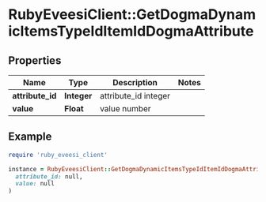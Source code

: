 # RubyEveesiClient::GetDogmaDynamicItemsTypeIdItemIdDogmaAttribute

## Properties

| Name | Type | Description | Notes |
| ---- | ---- | ----------- | ----- |
| **attribute_id** | **Integer** | attribute_id integer |  |
| **value** | **Float** | value number |  |

## Example

```ruby
require 'ruby_eveesi_client'

instance = RubyEveesiClient::GetDogmaDynamicItemsTypeIdItemIdDogmaAttribute.new(
  attribute_id: null,
  value: null
)
```

